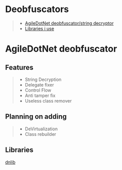 # Deobfuscators
> - [AgileDotNet deobfuscator/string decryptor](#agiledotnet-deobfuscator)
> - [Libraries i use](#libraries)

# AgileDotNet deobfuscator

## Features

> - String Decryption
> - Delegate fixer
> - Control Flow 
> - Anti tamper fix
> - Useless class remover

## Planning on adding

> - DeVirtualization
> - Class rebuilder

## Libraries

[dnlib](https://github.com/0xd4d/dnlib)
